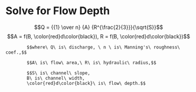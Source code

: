 # Solve for Flow Depth

$$Q = {{1} \over n} {A} {R^{\frac{2}{3}}}{\sqrt{S}}$$ $$A = f(B, \color{red}d\color{black}), R = f(B, \color{red}d\color{black})$$

```text
        $$where\ Q\ is\ discharge, \ n \ is\ Manning's\ roughness\  coef.,$$

        $$A\ is\ flow\ area,\ R\ is\ hydraulic\ radius,$$

        $$S\ is\ channel\ slope,
        B\ is\ channel\ width,
        \color{red}d\color{black}\ is\ flow\ depth.$$
```

